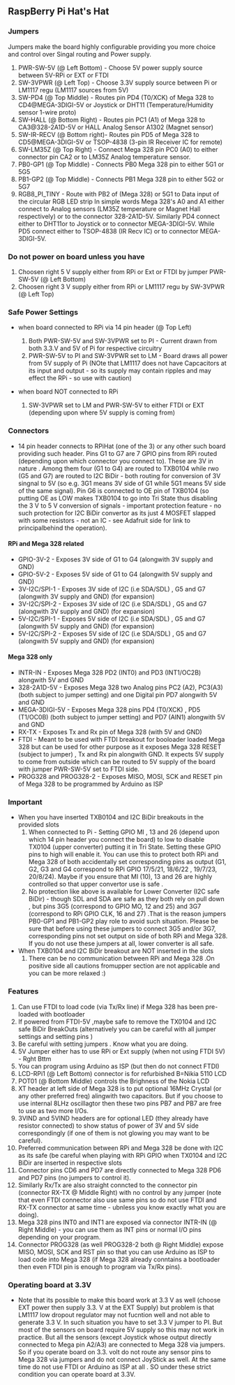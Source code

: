 ## RaspBerry Pi Hat's Hat 

### Jumpers
Jumpers make the board highly configurable providing you more choice and control over Singal routing and Power supply.
  1) PWR-SW-5V (@ Left Bottom) - Choose 5V power supply source between 5V-RPi or EXT or FTDI
  2) SW-3VPWR  (@ Left  Top)   - Choose 3.3V supply source between Pi or LM1117 regu (LM1117 sources from 5V)
  3) SW-PD4 (@ Top Middle) - Routes pin PD4 (T0/XCK) of Mega 328 to CD4@MEGA-3DIGI-5V or Joystick or DHT11 (Temperature/Humidity sensor 1-wire proto)
  4) SW-HALL (@ Bottom Right) - Routes pin PC1 (A1) of Mega 328 to CA3@328-2A1D-5V or HALL Analog Sensor A1302 (Magnet sensor)
  5) SW-IR-RECV (@ Bottom right)- Routes pin PD5 of Mega 328 to CD5@MEGA-3DIGI-5V or TSOP-4838 (3-pin IR Receiver IC for remote)
  6) SW-LM35Z (@ Top Right) - Connect Mega 328 pin PC0 (A0) to either connector pin CA2 or to LM35Z Analog temperature sensor.
  7) PB0-GP1 (@ Top Middle) - Connects PB0 Mega 328 pin to either 5G1 or 5G5 
  8) PB1-GP2 (@ Top Middle) - Connects PB1 Mega 328 pin to either 5G2 or 5G7
  9) RGB8_PI_TINY - Route with PB2 of (Mega 328) or 5G1 to Data input of the circular RGB LED strip
In simple words Mega 328's A0 and A1 either connect to Analog sensors (LM35Z temperature or Magnet Hall respectively) or to the connector 328-2A1D-5V. Similarly PD4 connect either to DHT11or to Joystick or to connector MEGA-3DIGI-5V. While PD5 connect either to TSOP-4838 (IR Recv IC) or to connector MEGA-3DIGI-5V.

### Do not power on board unless you have
  1) Choosen right 5 V supply either from RPi or Ext or FTDI  by jumper PWR-SW-5V (@ Left Bottom)
  2) Choosen right 3 V supply either from RPi or LM1117 regu  by SW-3VPWR (@ Left  Top)

### Safe Power Settings 
  - when board connected to RPi via 14 pin header (@ Top Left)
     1) Both PWR-SW-5V and SW-3VPWR set to PI - Current drawn from both 3.3.V and 5V of Pi for respective circuitry
     2) PWR-SW-5V to PI and SW-3VPWR set to LM - Board draws all power from 5V supply of Pi (NOte that LM1117 does not have Capcacitors at its input and output - so its supply may contain ripples and may effect the RPi - so use with caution)

  - when board NOT connected to RPi 
     1) SW-3VPWR set to LM and PWR-SW-5V to either FTDI or EXT (depending upon where 5V supply is coming from)

### Connectors
  - 14 pin header connects to RPiHat (one of the 3) or any other such board providing such header. Pins G1 to G7 are 7 GPIO pins from RPi routed (depending upon which connector you connect to). These are 3V in nature . Among them four (G1 to G4) are routed to TXB0104 while rwo (G5 and G7) are routed to I2C BiDir - both routing for conversion of 3V singnal to 5V (so e.g. 3G1 means 3V side of G1 while 5G1 means 5V side of the same signal). Pin G6 is connected to OE pin of TXB0104 (so putting OE as LOW makes TXB0104 to go into Tri State thus disabling the 3 V to 5 V conversion of signals - important protection feature - no such protection for I2C BiDir convertor as its just 4 MOSFET slapped with some resistors - not an IC - see Adafruit side for link to principalbehind the operation).
#### RPi and Mega 328 related
  - GPIO-3V-2 - Exposes  3V side  of G1 to G4 (alongwith 3V supply and GND) 
  - GPIO-5V-2 - Exposes  5V side of G1 to G4 (alongwith 5V supply and GND)
  - 3V-I2C/SPI-1 - Exposes 3V side of I2C (i.e SDA/SDL) , G5 and G7 (alongwith 3V supply and GND) (for expansion)
  - 3V-I2C/SPI-2 - Exposes 3V side of I2C (i.e SDA/SDL) , G5 and G7 (alongwith 3V supply and GND) (for expansion)
  - 5V-I2C/SPI-1 - Exposes 5V side of I2C (i.e SDA/SDL) , G5 and G7 (alongwith 5V supply and GND) (for expansion)
  - 5V-I2C/SPI-2 - Exposes 5V side of I2C (i.e SDA/SDL) , G5 and G7 (alongwith 5V supply and GND) (for expansion)
#### Mega 328 only
  - INTR-IN - Exposes Mega 328 PD2 (INT0) and PD3 (INT1/OC2B) alongwith 5V and GND
  - 328-2A1D-5V - Exposes Mega 328 two Analog pins PC2 (A2), PC3(A3) (both subject to jumper setting) and one Digital pin PD7 alongwith 5V and GND
  - MEGA-3DIGI-5V - Exposes Mega 328 pins PD4 (T0/XCK) , PD5 (T1/OC0B) (both subject to jumper setting) and PD7 (AIN1) alongwith 5V and GND
  - RX-TX - Exposes Tx and Rx pin of Mega 328 (with 5V and GND)
  - FTDI - Meant to be used with FTDI breakout for booloader loaded Mega 328 but can be used for other purpose as it exposes Mega 328 RESET (subject to jumper) , Tx and Rx pin alongwith GND. It expects 5V supply to come from outside which can be routed to 5V supply of the board with jumper PWR-SW-5V set to FTDI side.
  - PROG328 and PROG328-2 - Exposes MISO, MOSI, SCK and RESET pin of Mega 328 to be programmed by Arduino as ISP
  
### Important
  - When you have inserted TXB0104 and I2C BiDir breakouts in the provided slots 
     1) When connected to Pi - Setting GPIO MI , 13 and 26 (depend upon which 14 pin header you connect the board) to low to disable TX0104 (upper converter) putting it in Tri State. Setting these GPIO pins to high will enable it. You can use this to protect both RPi and Mega 328 of both accidentally set corresponding pins as output (G1, G2, G3 and G4 correspond to RPi GPIO 17/5/21, 18/6/22 , 19/7/23, 20/8/24). Maybe if you ensure that MI (10), 13 and 26 are highly controlled so that upper convertor use is safe .
     2) No protection like above is available for Lower Converter (I2C safe BiDir) - though SDL and SDA are safe as they both rely on pull down , but pins 3G5 (correspond to GPIO MO, 12 and 25) and 3G7 (correspond to RPi GPIO CLK, 16 and 27) .That is the reason jumpers PB0-GP1 and PB1-GP2 play role to avoid such situation. Please be sure that before using these jumpers to connect 3G5 and/or 3G7,  corresponding pins not set output on side of both RPi and Mega 328. If you do not use these jumpers at all, lower converter is all safe.
  - When TXB0104 and I2C BiDir breakout are NOT inserted in the slots
     1) There can be no communication between RPi and Mega 328 .On positive side all cautions fromupper section are not applicable and you can be more relaxed :)
     

### Features 
  1) Can use FTDI to load code (via Tx/Rx line) if Mega 328 has been pre-loaded with bootloader 
  2) If powered from FTDI-5V ,maybe safe to remove the TX0104 and I2C safe BiDir BreakOuts (alternatively you can be careful with all jumper settings and setting pins )
  3) Be careful with setting jumpers . Know what you are doing.
  4) 5V Jumper either has to use RPi or Ext supply (when not using FTDI 5V) - Rght Bttm
  5) You can program using Arduino as ISP (but then do not connect FTDI)
  6) LCD-RPi1 (@ Left Bottom) connector is for refurbished B=Nikia 5110 LCD
  7) POT01 (@ Bottom Middle) controls the Brighness of the Nokia LCD
  8) XT header at left side of Mega 328 is to put optional 16MHz Crystal (or any other preferred freq) alingwith two capacitors. But if you choose to use internal 8LHz oscillagtor then these two pins PB7 and PB7 are free to use as two more I/Os.
  9) 3VIND and 5VIND headers are for optional LED (they already have resistor connected) to show status of power of 3V and 5V side correspondingly (if one of them is not glowing you may want to be careful).
  10) Preferred communication between RPi and Mega 328 be done with I2C as its safe (be careful when playing with RPi GPIO when TX0104 and I2C BiDir are inserted in respective slots 
  11) Connector pins CD6 and PD7 are directly connected to Mega 328 PD6 and PD7 pins (no jumpers to control it).
  12) Similarly Rx/Tx are also straight conncted to the connector pin (connector RX-TX @ Middle Right) with no control by any jumper (note that even FTDI connector also use same pins so do not use FTDI and RX-TX connector at same time - ubnless you know exactly what you are doing).
  13) Mega 328 pins INT0 and INT1 are exposed via connector INTR-IN (@ Right Middle) - you can use them as INT pins or normal I/O pins depending on your program.
  14) Connector PROG328 (as well PROG328-2 both @ Right Middle) expose MISO, MOSI, SCK and RST pin so that you can use Arduino as ISP to load code into Mega 328 (if Mega 328 already conntains a bootloader then even FTDI pin is enough to program via Tx/Rx pins).

### Operating board at 3.3V
  - Note that its possible to make this board work at 3.3 V as well (choose EXT power then supply 3.3. V at the EXT Supply) but problem is that LM1117 low dropout regulator may not fucntion well and not able to generate 3.3 V. In such situation you have to set 3.3 V jumper to PI. But most of the sensors on board require 5V supply so this may not work in practice. But all the sensors (except Joystick whose output directly connected to Mega pin A2/A3) are connected to Mega 328 via jumpers. So if you operate board on 3.3. volt do not route any sensor pins to Mega 328 via jumpers and do not connect JoyStick as well. At the same time do not use FTDI or Arduino as ISP at all . SO under these strict condition you can operate board at 3.3V.
  
  
